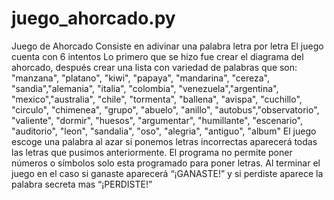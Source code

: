 # juego_ahorcado.py
Juego de Ahorcado 
Consiste en adivinar una palabra letra por letra 
El juego cuenta con 6 intentos 
Lo primero que se hizo fue crear el diagrama del ahorcado, después crear una lista con variedad de palabras que son: 
"manzana", "platano", "kiwi", "papaya", "mandarina", "cereza", "sandia","alemania", "italia", "colombia", "venezuela","argentina", "mexico","australia", "chile", "tormenta", "ballena", "avispa", "cuchillo", "circulo", "chimenea", "grupo", "abuelo", "anillo", "autobus","observatorio", "valiente", "dormir", "huesos", "argumentar", "humillante", "escenario", "auditorio", "leon", "sandalia", "oso", "alegria", "antiguo", "album"
El juego escoge una palabra al azar si ponemos letras incorrectas aparecerá todas las letras que pusimos anteriormente. 
El programa no permite poner números o símbolos solo esta programado para poner letras.
Al terminar el juego en el caso si ganaste aparecerá “¡GANASTE!” y si perdiste aparece la palabra secreta mas “¡PERDISTE!”
